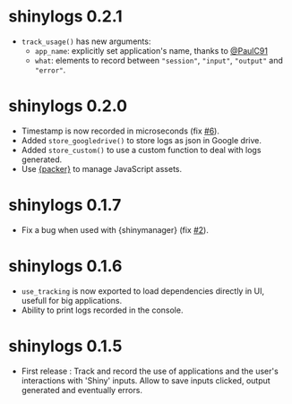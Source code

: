 # shinylogs 0.2.1

* `track_usage()` has new arguments:
  + `app_name`: explicitly set application's name, thanks to [@PaulC91](https://github.com/PaulC91)
  + `what`: elements to record between `"session"`, `"input"`, `"output"` and `"error"`.


# shinylogs 0.2.0

* Timestamp is now recorded in microseconds (fix [#6](https://github.com/dreamRs/shinylogs/issues/6)).
* Added `store_googledrive()` to store logs as json in Google drive.
* Added `store_custom()` to use a custom function to deal with logs generated.
* Use [{packer}](https://github.com/JohnCoene/packer) to manage JavaScript assets.


# shinylogs 0.1.7

* Fix a bug when used with {shinymanager} (fix [#2](https://github.com/dreamRs/shinylogs/issues/2)).


# shinylogs 0.1.6

* `use_tracking` is now exported to load dependencies directly in UI, usefull for big applications.
* Ability to print logs recorded in the console.


# shinylogs 0.1.5

* First release : Track and record the use of applications and the user's interactions with 'Shiny' inputs. Allow to save inputs clicked, output generated and eventually errors.
